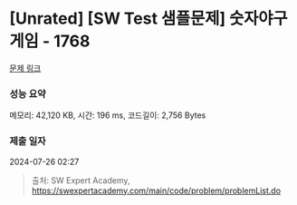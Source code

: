 # [Unrated] [SW Test 샘플문제] 숫자야구게임 - 1768 

[문제 링크](https://swexpertacademy.com/main/code/problem/problemDetail.do?contestProbId=AV4su3xKXFUDFAUf) 

### 성능 요약

메모리: 42,120 KB, 시간: 196 ms, 코드길이: 2,756 Bytes

### 제출 일자

2024-07-26 02:27



> 출처: SW Expert Academy, https://swexpertacademy.com/main/code/problem/problemList.do